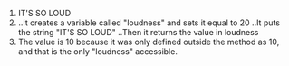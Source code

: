 1. IT'S SO LOUD
2. ..It creates a variable called "loudness" and sets it equal to 20
..It puts the string "IT'S SO LOUD"
..Then it returns the value in loudness
3. The value is 10 because it was only defined outside the method as 10, and that is the only "loudness" accessible.
